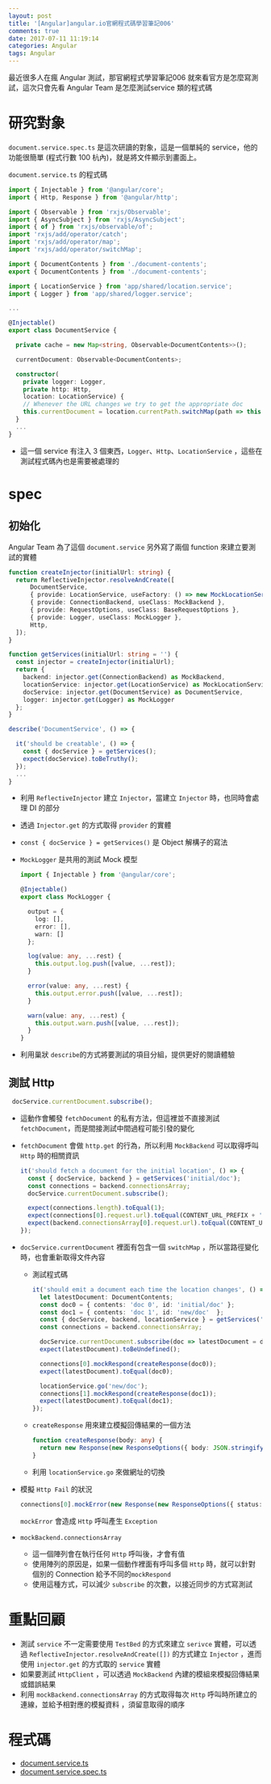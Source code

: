 ```yaml
---
layout: post
title: '[Angular]angular.io官網程式碼學習筆記006'
comments: true
date: 2017-07-11 11:19:14
categories: Angular
tags: Angular
---
```


最近很多人在瘋 Angular 測試，那官網程式學習筆記006 就來看官方是怎麼寫測試，這次只會先看 Angular Team 是怎麼測試service 類的程式碼

<!-- more -->

# 研究對象

`document.service.spec.ts` 是這次研讀的對象，這是一個單純的 service，他的功能很簡單 (程式行數 100 杭內)，就是將文件顯示到畫面上。

`document.service.ts` 的程式碼

```typescript
import { Injectable } from '@angular/core';
import { Http, Response } from '@angular/http';

import { Observable } from 'rxjs/Observable';
import { AsyncSubject } from 'rxjs/AsyncSubject';
import { of } from 'rxjs/observable/of';
import 'rxjs/add/operator/catch';
import 'rxjs/add/operator/map';
import 'rxjs/add/operator/switchMap';

import { DocumentContents } from './document-contents';
export { DocumentContents } from './document-contents';

import { LocationService } from 'app/shared/location.service';
import { Logger } from 'app/shared/logger.service';

...

@Injectable()
export class DocumentService {

  private cache = new Map<string, Observable<DocumentContents>>();

  currentDocument: Observable<DocumentContents>;

  constructor(
    private logger: Logger,
    private http: Http,
    location: LocationService) {
    // Whenever the URL changes we try to get the appropriate doc
    this.currentDocument = location.currentPath.switchMap(path => this.getDocument(path));
  }
  ...
}

```

* 這一個 service 有注入 3 個東西，`Logger`、`Http`、`LocationService` ，這些在測試程式碼內也是需要被處理的

#  spec

## 初始化

Angular Team 為了這個 `document.service`  另外寫了兩個 function 來建立要測試的實體

```typescript
function createInjector(initialUrl: string) {
  return ReflectiveInjector.resolveAndCreate([
      DocumentService,
      { provide: LocationService, useFactory: () => new MockLocationService(initialUrl) },
      { provide: ConnectionBackend, useClass: MockBackend },
      { provide: RequestOptions, useClass: BaseRequestOptions },
      { provide: Logger, useClass: MockLogger },
      Http,
  ]);
}

function getServices(initialUrl: string = '') {
  const injector = createInjector(initialUrl);
  return {
    backend: injector.get(ConnectionBackend) as MockBackend,
    locationService: injector.get(LocationService) as MockLocationService,
    docService: injector.get(DocumentService) as DocumentService,
    logger: injector.get(Logger) as MockLogger
  };
}

describe('DocumentService', () => {

  it('should be creatable', () => {
    const { docService } = getServices();
    expect(docService).toBeTruthy();
  });
  ...
}
```

* 利用 `ReflectiveInjector` 建立 `Injector`，當建立 `Injector` 時，也同時會處理 DI 的部分

* 透過 `Injector.get` 的方式取得 `provider` 的實體 

* `const { docService } = getServices()` 是 Object 解構子的寫法

* `MockLogger` 是共用的測試 Mock 模型

  ```typescript
  import { Injectable } from '@angular/core';

  @Injectable()
  export class MockLogger {

    output = {
      log: [],
      error: [],
      warn: []
    };

    log(value: any, ...rest) {
      this.output.log.push([value, ...rest]);
    }

    error(value: any, ...rest) {
      this.output.error.push([value, ...rest]);
    }

    warn(value: any, ...rest) {
      this.output.warn.push([value, ...rest]);
    }
  }
  ```

* 利用巢狀 `describe`的方式將要測試的項目分組，提供更好的閱讀體驗

## 測試 Http

```typescript
 docService.currentDocument.subscribe();
```

* 這動作會觸發 `fetchDocument` 的私有方法，但這裡並不直接測試 `fetchDocument`，而是間接測試中間過程可能引發的變化

* `fetchDocument` 會做 `http.get` 的行為，所以利用 `MockBackend` 可以取得呼叫 `Http` 時的相關資訊

  ```typescript
  it('should fetch a document for the initial location', () => {
    const { docService, backend } = getServices('initial/doc');
    const connections = backend.connectionsArray;
    docService.currentDocument.subscribe();

    expect(connections.length).toEqual(1);
    expect(connections[0].request.url).toEqual(CONTENT_URL_PREFIX + 'initial/doc.json');
    expect(backend.connectionsArray[0].request.url).toEqual(CONTENT_URL_PREFIX + 'initial/doc.json');
  });
  ```

* `docService.currentDocument` 裡面有包含一個 `switchMap` ，所以當路徑變化時，也會重新取得文件內容

  * 測試程式碼

    ```typescript
    it('should emit a document each time the location changes', () => {
      let latestDocument: DocumentContents;
      const doc0 = { contents: 'doc 0', id: 'initial/doc' };
      const doc1 = { contents: 'doc 1', id: 'new/doc'  };
      const { docService, backend, locationService } = getServices('initial/doc');
      const connections = backend.connectionsArray;

      docService.currentDocument.subscribe(doc => latestDocument = doc);
      expect(latestDocument).toBeUndefined();

      connections[0].mockRespond(createResponse(doc0));
      expect(latestDocument).toEqual(doc0);

      locationService.go('new/doc');
      connections[1].mockRespond(createResponse(doc1));
      expect(latestDocument).toEqual(doc1);
    });
    ```

  * `createResponse` 用來建立模擬回傳結果的一個方法

    ```typescript
    function createResponse(body: any) {
      return new Response(new ResponseOptions({ body: JSON.stringify(body) }));
    }
    ```

  * 利用 `locationService.go` 來做網址的切換

* 模擬 `Http Fail` 的狀況

  ```typescript
  connections[0].mockError(new Response(new ResponseOptions({ status: 404, statusText: 'NOT FOUND'})) as any);
  ```

  `mockError` 會造成 `Http` 呼叫產生 `Exception`

* `mockBackend.connectionsArray` 

  * 這一個陣列會在執行任何 `Http` 呼叫後，才會有值
  * 使用陣列的原因是，如果一個動作裡面有呼叫多個 `Http` 時，就可以針對個別的 Connection 給予不同的`mockRespond`
  * 使用這種方式，可以減少 `subscribe` 的次數，以接近同步的方式寫測試



# 重點回顧

* 測試 `service` 不一定需要使用 `TestBed` 的方式來建立 `serivce` 實體，可以透過 `ReflectiveInjector.resolveAndCreate([])` 的方式建立 `Injector` ，進而使用 `injector.get`  的方式取的 `service` 實體
* 如果要測試 `HttpClient` ，可以透過 `MockBackend` 內建的模組來模擬回傳結果或錯誤結果
* 利用 `mockBackend.connectionsArray` 的方式取得每次 `Http` 呼叫時所建立的連線，並給予相對應的模擬資料 ，須留意取得的順序



# 程式碼

* [document.service.ts](https://github.com/angular/angular/blob/master/aio/src/app/documents/document.service.ts)
* [document.service.spec.ts](https://github.com/angular/angular/blob/master/aio/src/app/documents/document.service.spec.ts)